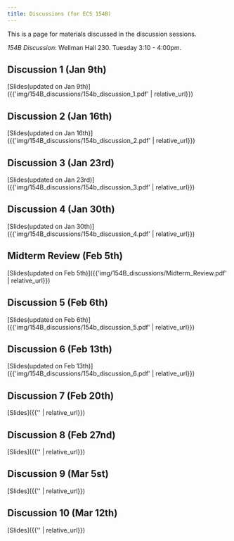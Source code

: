 ```yaml
---
title: Discussions (for ECS 154B)
---
```


This is a page for materials discussed in the discussion sessions.

*154B Discussion*: Wellman Hall 230. Tuesday 3:10 - 4:00pm.


## Discussion 1 (Jan 9th)

[Slides(updated on Jan 9th)]({{'img/154B_discussions/154b_discussion_1.pdf' | relative_url}})

## Discussion 2 (Jan 16th)
[Slides(updated on Jan 16th)]({{'img/154B_discussions/154b_discussion_2.pdf' | relative_url}})

## Discussion 3 (Jan 23rd)
[Slides(updated on Jan 23rd)]({{'img/154B_discussions/154b_discussion_3.pdf' | relative_url}})

## Discussion 4 (Jan 30th)

[Slides(updated on Jan 30th)]({{'img/154B_discussions/154b_discussion_4.pdf' | relative_url}})

## Midterm Review (Feb 5th)
[Slides(updated on Feb 5th)]({{'img/154B_discussions/Midterm_Review.pdf' | relative_url}})

## Discussion 5 (Feb 6th)
[Slides(updated on Feb 6th)]({{'img/154B_discussions/154b_discussion_5.pdf' | relative_url}})

## Discussion 6 (Feb 13th)
[Slides(updated on Feb 13th)]({{'img/154B_discussions/154b_discussion_6.pdf' | relative_url}})

## Discussion 7 (Feb 20th)
[Slides]({{'' | relative_url}})

## Discussion 8 (Feb 27nd)
[Slides]({{'' | relative_url}})

## Discussion 9 (Mar 5st)
[Slides]({{'' | relative_url}})

## Discussion 10 (Mar 12th)
[Slides]({{'' | relative_url}})
